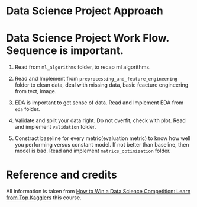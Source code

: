 # Data Science Project Approach

# Data Science Project Work Flow. Sequence is important.

1. Read from `ml_algorithms` folder, to recap ml algorithms.

2. Read and Implement from `preprocessing_and_feature_engineering` folder to clean data, deal with missing data, basic feaeture engineering from text, image.

3. EDA is important to get sense of data. Read and Implement EDA from `eda` folder.

4. Validate and split your data right. Do not overfit, check with plot. Read and implement `validation` folder.

5. Constract baseline for every metric(evaluation metric) to know how well you performing versus constant model. If not better than baseline, then model is bad. Read and implement `metrics_optimization` folder.


# Reference and credits

All information is taken from [How to Win a Data Science Competition: Learn from Top Kagglers](https://www.coursera.org/learn/competitive-data-science/) this course.
